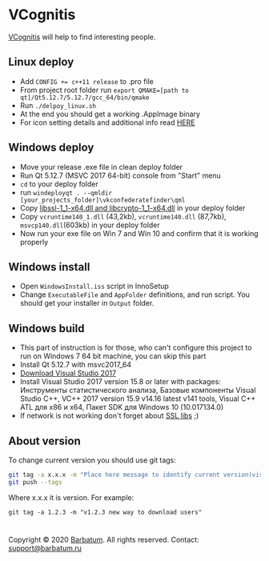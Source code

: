 # VCognitis

[VCognitis](https://barbatum.ru/vcognitis) will help to find interesting people.


## Linux deploy

* Add ```CONFIG += c++11 release``` to .pro file
* From project root folder run ```export QMAKE=[path to qt]/Qt5.12.7/5.12.7/gcc_64/bin/qmake```
* Run ```./delpoy_linux.sh```
* At the end you should get a working .AppImage binary
* For icon setting details and additional info read [HERE](https://github.com/linuxdeploy/QtQuickApp/blob/master/README.md)

## Windows deploy

* Move your release .exe file in clean deploy folder
* Run Qt 5.12.7 (MSVC 2017 64-bit) console from "Start" menu
* ```cd``` to your deploy folder
* run ```windeployqt . --qmldir [your_projects_folder]\vkconfederatefinder\qml```
* Copy [libssl-1_1-x64.dll and libcrypto-1_1-x64.dll](https://slproweb.com/download/Win64OpenSSL_Light-1_1_1d.exe) in your deploy folder
* Copy ```vcruntime140_1.dll``` (43,2kb), ```vcruntime140.dll``` (87,7kb), ```msvcp140.dll```(603kb) in your deploy folder
* Now run your exe file on Win 7 and Win 10  and confirm that it is working properly

## Windows install

* Open ```WindowsInstall.iss``` script in InnoSetup
* Change ```ExecutableFile``` and ```AppFolder``` definitions, and run script. You should get your installer in ```Output``` folder.

## Windows build

* This part of instruction is for those, who can't configure this project to run on Windows 7 64 bit machine, you can skip this part
* Install Qt 5.12.7 with msvc2017_64
* [Download Visual Studio 2017](https://visualstudio.microsoft.com/ru/vs/older-downloads/)
* Install Visual Studio 2017 version 15.8 or later with packages: Инструменты статистического анализа, Базовые компоненты Visual Studio C++, VC++ 2017 version 15.9 v14.16 latest v141 tools, Visual C++ ATL для x86 и x64, Пакет SDK для Windows 10 (10.017134.0)
* If network is not working don't forget about [SSL libs](https://slproweb.com/download/Win64OpenSSL_Light-1_1_1d.exe) ;)


## About version

To change current version you should use git tags:

``` bash 
git tag -a x.x.x -m "Place here message to identify current version(visible only from git)"
git push --tags 
```

Where x.x.x it is version. For example:

```git tag -a 1.2.3 -m "v1.2.3 new way to download users"```


#

Copyright © 2020 [Barbatum](https://barbatum.ru/vcognitis). All rights reserved. Contact: support@barbatum.ru